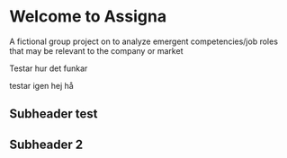# Welcome to Assigna
A fictional group project on to analyze emergent competencies/job roles that may be relevant to the company or market




Testar hur det funkar

testar igen hej hå


## Subheader test

## Subheader 2